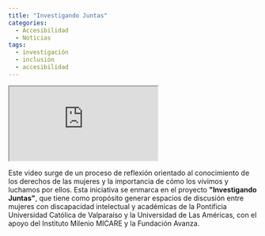 ```yaml
---
title: "Investigando Juntas"
categories:
  - Accesibilidad
  - Noticias
tags:
  - investigación
  - inclusión
  - accesibilidad
---
```

<div class="embed-responsive embed-responsive-16by9">
  <iframe class="embed-responsive-item" src="https://www.youtube.com/embed/wdZr6S945H4"></iframe>
</div>

Este video surge de un proceso de reflexión orientado al conocimiento de los derechos de las mujeres  y la importancia de cómo los vivimos y luchamos por ellos. Esta iniciativa se enmarca en el proyecto **"Investigando Juntas"**, que tiene como propósito generar espacios de discusión entre mujeres con discapacidad intelectual y académicas de la Pontificia Universidad Católica de Valparaíso y la Universidad de Las Américas, con el apoyo del Instituto Milenio MICARE y la Fundación Avanza.
